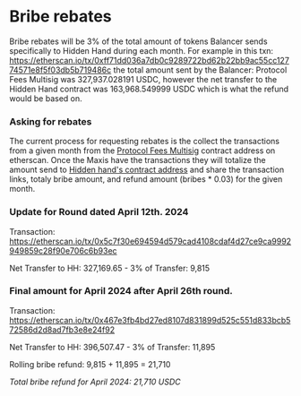 # Bribe rebates 

Bribe rebates will be 3% of the total amount of tokens Balancer sends specifically to Hidden Hand during each month. For example in this txn: https://etherscan.io/tx/0xff71dd036a7db0c9289722bd62b22bb9ac55cc12774571e8f5f03db5b719486c the total amount sent by the Balancer: Protocol Fees Multisig was 327,937.028191 USDC, however the net transfer to the Hidden Hand contract was 163,968.549999 USDC which is what the refund would be based on. 

### Asking for rebates    

The current process for requesting rebates is the collect the transactions from a given month from the [Protocol Fees Multisig](https://etherscan.io/address/0x7c68c42de679ffb0f16216154c996c354cf1161b) contract address on etherscan. Once the Maxis have the transactions they will totalize the amount send to [Hidden hand's contract address](https://etherscan.io/address/0xe00fe722e5be7ad45b1a16066e431e47df476cec#readContract) and share the transaction links, totaly bribe amount, and refund amount (bribes * 0.03) for the given month.

### Update for Round dated April 12th. 2024

Transaction: https://etherscan.io/tx/0x5c7f30e694594d579cad4108cdaf4d27ce9ca9992949859c28f90e706c6b93ec

Net Transfer to HH: 327,169.65 - 3% of Transfer: 9,815

### Final amount for April 2024 after April 26th round.

Transaction: https://etherscan.io/tx/0x467e3fb4bd27ed8107d831899d525c551d833bcb572586d2d8ad7fb3e8e24f92

Net Transfer to HH: 396,507.47 - 3% of Transfer: 11,895

Rolling bribe refund: 9,815 + 11,895 = 21,710

*Total bribe refund for April 2024: 21,710 USDC*